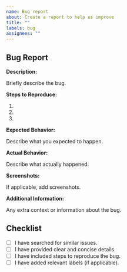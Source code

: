```yaml
---
name: Bug report
about: Create a report to help us improve
title: ""
labels: bug
assignees: ""
---
```


## Bug Report

**Description:**

Briefly describe the bug.

**Steps to Reproduce:**

1.
2.
3.

**Expected Behavior:**

Describe what you expected to happen.

**Actual Behavior:**

Describe what actually happened.

**Screenshots:**

If applicable, add screenshots.

**Additional Information:**

Any extra context or information about the bug.

## Checklist

- [ ] I have searched for similar issues.
- [ ] I have provided clear and concise details.
- [ ] I have included steps to reproduce the bug.
- [ ] I have added relevant labels (if applicable).
